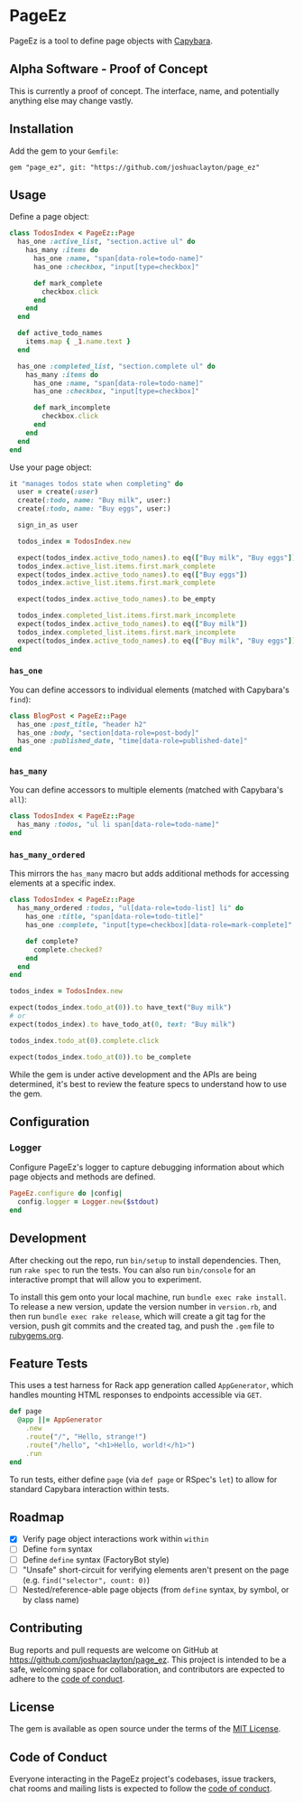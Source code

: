 # PageEz

PageEz is a tool to define page objects with [Capybara].

[Capybara]: https://github.com/teamcapybara/capybara

## Alpha Software - Proof of Concept

This is currently a proof of concept. The interface, name, and potentially
anything else may change vastly.

## Installation

Add the gem to your `Gemfile`:

```
gem "page_ez", git: "https://github.com/joshuaclayton/page_ez"
```

## Usage

Define a page object:

```rb
class TodosIndex < PageEz::Page
  has_one :active_list, "section.active ul" do
    has_many :items do
      has_one :name, "span[data-role=todo-name]"
      has_one :checkbox, "input[type=checkbox]"

      def mark_complete
        checkbox.click
      end
    end
  end

  def active_todo_names
    items.map { _1.name.text }
  end

  has_one :completed_list, "section.complete ul" do
    has_many :items do
      has_one :name, "span[data-role=todo-name]"
      has_one :checkbox, "input[type=checkbox]"

      def mark_incomplete
        checkbox.click
      end
    end
  end
end
```

Use your page object:

```rb
it "manages todos state when completing" do
  user = create(:user)
  create(:todo, name: "Buy milk", user:)
  create(:todo, name: "Buy eggs", user:)

  sign_in_as user

  todos_index = TodosIndex.new

  expect(todos_index.active_todo_names).to eq(["Buy milk", "Buy eggs"])
  todos_index.active_list.items.first.mark_complete
  expect(todos_index.active_todo_names).to eq(["Buy eggs"])
  todos_index.active_list.items.first.mark_complete

  expect(todos_index.active_todo_names).to be_empty

  todos_index.completed_list.items.first.mark_incomplete
  expect(todos_index.active_todo_names).to eq(["Buy milk"])
  todos_index.completed_list.items.first.mark_incomplete
  expect(todos_index.active_todo_names).to eq(["Buy milk", "Buy eggs"])
end
```

### `has_one`

You can define accessors to individual elements (matched with Capybara's `find`):

```rb
class BlogPost < PageEz::Page
  has_one :post_title, "header h2"
  has_one :body, "section[data-role=post-body]"
  has_one :published_date, "time[data-role=published-date]"
end
```

### `has_many`

You can define accessors to multiple elements (matched with Capybara's `all`):

```rb
class TodosIndex < PageEz::Page
  has_many :todos, "ul li span[data-role=todo-name]"
end
```

### `has_many_ordered`

This mirrors the `has_many` macro but adds additional methods for accessing
elements at a specific index.

```rb
class TodosIndex < PageEz::Page
  has_many_ordered :todos, "ul[data-role=todo-list] li" do
    has_one :title, "span[data-role=todo-title]"
    has_one :complete, "input[type=checkbox][data-role=mark-complete]"

    def complete?
      complete.checked?
    end
  end
end

todos_index = TodosIndex.new

expect(todos_index.todo_at(0)).to have_text("Buy milk")
# or
expect(todos_index).to have_todo_at(0, text: "Buy milk")

todos_index.todo_at(0).complete.click

expect(todos_index.todo_at(0)).to be_complete
```

While the gem is under active development and the APIs are being determined,
it's best to review the feature specs to understand how to use the gem.

## Configuration

### Logger

Configure PageEz's logger to capture debugging information about
which page objects and methods are defined.


```rb
PageEz.configure do |config|
  config.logger = Logger.new($stdout)
end
```

## Development

After checking out the repo, run `bin/setup` to install dependencies. Then, run
`rake spec` to run the tests. You can also run `bin/console` for an interactive
prompt that will allow you to experiment.

To install this gem onto your local machine, run `bundle exec rake install`. To
release a new version, update the version number in `version.rb`, and then run
`bundle exec rake release`, which will create a git tag for the version, push
git commits and the created tag, and push the `.gem` file to
[rubygems.org](https://rubygems.org).

## Feature Tests

This uses a test harness for Rack app generation called `AppGenerator`, which
handles mounting HTML responses to endpoints accessible via `GET`.

```ruby
def page
  @app ||= AppGenerator
    .new
    .route("/", "Hello, strange!")
    .route("/hello", "<h1>Hello, world!</h1>")
    .run
end
```

To run tests, either define `page` (via `def page` or RSpec's `let`) to allow
for standard Capybara interaction within tests.

## Roadmap

* [x] Verify page object interactions work within `within`
* [ ] Define `form` syntax
* [ ] Define `define` syntax (FactoryBot style)
* [ ] "Unsafe" short-circuit for verifying elements aren't present on the page (e.g. `find("selector", count: 0)`)
* [ ] Nested/reference-able page objects (from `define` syntax, by symbol, or by class name)

## Contributing

Bug reports and pull requests are welcome on GitHub at
https://github.com/joshuaclayton/page_ez. This project is intended to be a
safe, welcoming space for collaboration, and contributors are expected to
adhere to the [code of
conduct](https://github.com/joshuaclayton/page_ez/blob/main/CODE_OF_CONDUCT.md).

## License

The gem is available as open source under the terms of the [MIT
License](https://opensource.org/licenses/MIT).

## Code of Conduct

Everyone interacting in the PageEz project's codebases, issue trackers, chat
rooms and mailing lists is expected to follow the [code of
conduct](https://github.com/joshuaclayton/page_ez/blob/main/CODE_OF_CONDUCT.md).

